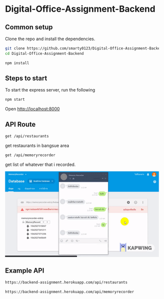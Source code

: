 # Digital-Office-Assignment-Backend

## Common setup

Clone the repo and install the dependencies.

```bash
git clone https://github.com/smarty0123/Digital-Office-Assignment-Backend.git
cd Digital-Office-Assignment-Backend
```

```bash
npm install
```
## Steps to start

To start the express server, run the following

```bash
npm start
```

Open [http://localhost:8000](http://localhost:8000)

## API Route

```bash
get /api/restaurants
```
get restaurants in bangsue area

```bash
get /api/memoryrecorder
```
get list of whatever that i recorded.

![](https://github.com/smarty0123/Digital-Office-Assignment-Backend/blob/master/MemoryRecordDemo.gif)

## Example API
```bash
https://backend-assignment.herokuapp.com/api/restaurants
```
```bash
https://backend-assignment.herokuapp.com/api/memoryrecorder
```



